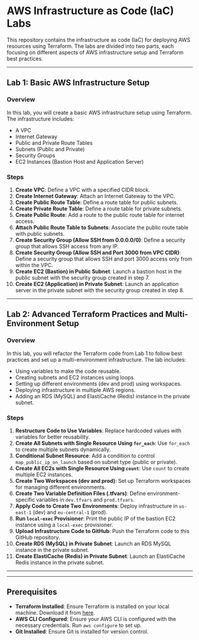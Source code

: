 #  AWS Infrastructure as Code (IaC) Labs

This repository contains the infrastructure as code (IaC) for deploying AWS resources using Terraform. The labs are divided into two parts, each focusing on different aspects of AWS infrastructure setup and Terraform best practices.

---

## Lab 1: Basic AWS Infrastructure Setup

### Overview
In this lab, you will create a basic AWS infrastructure setup using Terraform. The infrastructure includes:
- A VPC
- Internet Gateway
- Public and Private Route Tables
- Subnets (Public and Private)
- Security Groups
- EC2 Instances (Bastion Host and Application Server)

### Steps
1. **Create VPC**: Define a VPC with a specified CIDR block.
2. **Create Internet Gateway**: Attach an Internet Gateway to the VPC.
3. **Create Public Route Table**: Define a route table for public subnets.
4. **Create Private Route Table**: Define a route table for private subnets.
5. **Create Public Route**: Add a route to the public route table for internet access.
6. **Attach Public Route Table to Subnets**: Associate the public route table with public subnets.
7. **Create Security Group (Allow SSH from 0.0.0.0/0)**: Define a security group that allows SSH access from any IP.
8. **Create Security Group (Allow SSH and Port 3000 from VPC CIDR)**: Define a security group that allows SSH and port 3000 access only from within the VPC.
9. **Create EC2 (Bastion) in Public Subnet**: Launch a bastion host in the public subnet with the security group created in step 7.
10. **Create EC2 (Application) in Private Subnet**: Launch an application server in the private subnet with the security group created in step 8.

---

## Lab 2: Advanced Terraform Practices and Multi-Environment Setup

### Overview
In this lab, you will refactor the Terraform code from Lab 1 to follow best practices and set up a multi-environment infrastructure. The lab includes:
- Using variables to make the code reusable.
- Creating subnets and EC2 instances using loops.
- Setting up different environments (dev and prod) using workspaces.
- Deploying infrastructure in multiple AWS regions.
- Adding an RDS (MySQL) and ElastiCache (Redis) instance in the private subnet.

### Steps
1. **Restructure Code to Use Variables**: Replace hardcoded values with variables for better reusability.
2. **Create All Subnets with Single Resource Using `for_each`**: Use `for_each` to create multiple subnets dynamically.
3. **Conditional Subnet Resource**: Add a condition to control `map_public_ip_on_launch` based on subnet type (public or private).
4. **Create All EC2s with Single Resource Using `count`**: Use `count` to create multiple EC2 instances.
5. **Create Two Workspaces (dev and prod)**: Set up Terraform workspaces for managing different environments.
6. **Create Two Variable Definition Files (.tfvars)**: Define environment-specific variables in `dev.tfvars` and `prod.tfvars`.
7. **Apply Code to Create Two Environments**: Deploy infrastructure in `us-east-1` (dev) and `eu-central-1` (prod).
8. **Run `local-exec` Provisioner**: Print the public IP of the bastion EC2 instance using a `local-exec` provisioner.
9. **Upload Infrastructure Code to GitHub**: Push the Terraform code to this GitHub repository.
10. **Create RDS (MySQL) in Private Subnet**: Launch an RDS MySQL instance in the private subnet.
11. **Create ElastiCache (Redis) in Private Subnet**: Launch an ElastiCache Redis instance in the private subnet.

---


---

## Prerequisites

- **Terraform Installed**: Ensure Terraform is installed on your local machine. Download it from [here](https://www.terraform.io/downloads.html).
- **AWS CLI Configured**: Ensure your AWS CLI is configured with the necessary credentials. Run `aws configure` to set up.
- **Git Installed**: Ensure Git is installed for version control.


